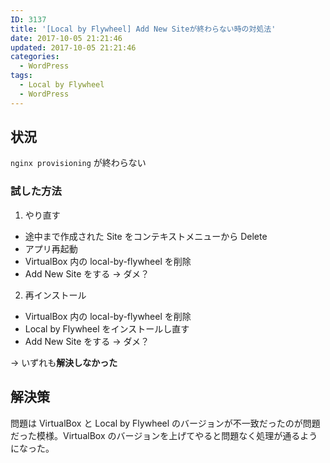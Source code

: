 ```yaml
---
ID: 3137
title: '[Local by Flywheel] Add New Siteが終わらない時の対処法'
date: 2017-10-05 21:21:46
updated: 2017-10-05 21:21:46
categories:
  - WordPress
tags:
  - Local by Flywheel
  - WordPress
---
```


## 状況

`nginx provisioning` が終わらない

### 試した方法

1. やり直す

- 途中まで作成された Site をコンテキストメニューから Delete
- アプリ再起動
- VirtualBox 内の local-by-flywheel を削除
- Add New Site をする → ダメ？

2. 再インストール

- VirtualBox 内の local-by-flywheel を削除
- Local by Flywheel をインストールし直す
- Add New Site をする → ダメ？

→ いずれも**解決しなかった**

## 解決策

問題は VirtualBox と Local by Flywheel のバージョンが不一致だったのが問題だった模様。VirtualBox のバージョンを上げてやると問題なく処理が通るようになった。
